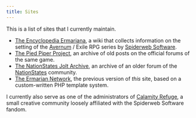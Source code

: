 ```yaml
---
title: Sites
---
```


This is a list of sites that I currently maintain.

* [The Encyclopedia Ermariana](https://encyclopedia.ermarian.net/), a wiki that
  collects information on the setting of the [Avernum](http://www.avernum.com/)
   / Exile RPG series by [Spiderweb Software](https://www.spidweb.com/).
* [The Pied Piper Project](https://pied-piper.ermarian.net/), an archive of old
  posts on the official forums of the same game.
* [The NationStates Jolt Archive](https://nationstates.ermarian.net/jolt/), an
  archive of an older forum of the [NationStates](https://www.nationstates.com/)
  community.
* [The Ermarian Network](https://ermarian.net/), the previous version of *this*
  site, based on a custom-written PHP template system.

I currently also serve as one of the administrators of [Calamity Refuge](https://calref.net/),
a small creative community loosely affiliated with the Spiderweb Software fandom.
